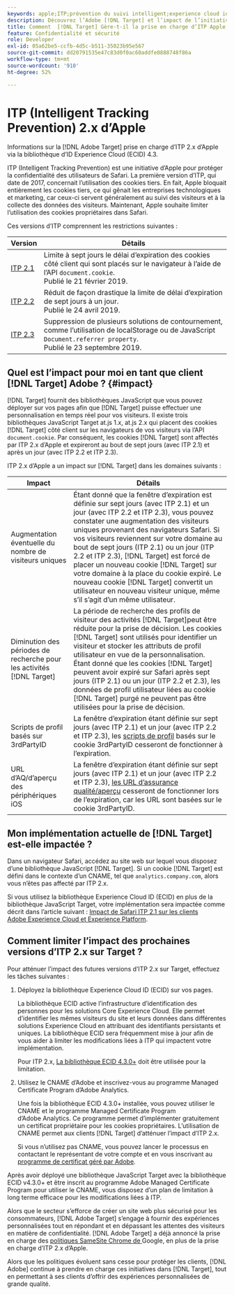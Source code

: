 ```yaml
---
keywords: apple;ITP;prévention du suivi intelligent;experience cloud id;ecid
description: Découvrez l’Adobe [!DNL Target] et l’impact de l’initiative ITP (Intelligent Tracking Prevention) d’Apple qui vise à protéger la confidentialité des utilisateurs Safari.
title: Comment  [!DNL Target] Gère-t-il la prise en charge d’ITP Apple ?
feature: Confidentialité et sécurité
role: Developer
exl-id: 05a62be5-ccfb-4d5c-b511-35023b95e567
source-git-commit: dd20791535e47c83d0f0ac60addfe0888748f86a
workflow-type: tm+mt
source-wordcount: '910'
ht-degree: 52%

---
```


# ITP (Intelligent Tracking Prevention) 2.x d’Apple

Informations sur la [!DNL Adobe Target] prise en charge d’ITP 2.x d’Apple via la bibliothèque d’ID Experience Cloud (ECID) 4.3.

ITP (Intelligent Tracking Prevention) est une initiative d’Apple pour protéger la confidentialité des utilisateurs de Safari. La première version d’ITP, qui date de 2017, concernait l’utilisation des cookies tiers. En fait, Apple bloquait entièrement les cookies tiers, ce qui gênait les entreprises technologiques et marketing, car ceux-ci servent généralement au suivi des visiteurs et à la collecte des données des visiteurs. Maintenant, Apple souhaite limiter l’utilisation des cookies propriétaires dans Safari.

Ces versions d’ITP comprennent les restrictions suivantes :

| Version | Détails |
| --- | --- |
| [ITP 2.1](https://webkit.org/blog/8613/intelligent-tracking-prevention-2-1/) | Limite à sept jours le délai d’expiration des cookies côté client qui sont placés sur le navigateur à l’aide de l’API `document.cookie`.<br>Publié le 21 février 2019. |
| [ITP 2.2](https://webkit.org/blog/8828/intelligent-tracking-prevention-2-2/) | Réduit de façon drastique la limite de délai d’expiration de sept jours à un jour.<br>Publié le 24 avril 2019. |
| [ITP 2.3](https://webkit.org/blog/9521/intelligent-tracking-prevention-2-3/) | Suppression de plusieurs solutions de contournement, comme l’utilisation de localStorage ou de JavaScript `Document.referrer property`.<br>Publié le 23 septembre 2019. |

## Quel est l’impact pour moi en tant que client [!DNL Target] Adobe ? {#impact}

[!DNL Target] fournit des bibliothèques JavaScript que vous pouvez déployer sur vos pages afin que [!DNL Target] puisse effectuer une personnalisation en temps réel pour vos visiteurs. Il existe trois bibliothèques JavaScript Target at.js 1.x, at.js 2.x qui placent des cookies [!DNL Target] côté client sur les navigateurs de vos visiteurs via l’API `document.cookie`. Par conséquent, les cookies [!DNL Target] sont affectés par ITP 2.x d’Apple et expireront au bout de sept jours (avec ITP 2.1) et après un jour (avec ITP 2.2 et ITP 2.3).

ITP 2.x d’Apple a un impact sur [!DNL Target] dans les domaines suivants :

| Impact | Détails |
| --- | --- |
| Augmentation éventuelle du nombre de visiteurs uniques | Étant donné que la fenêtre d’expiration est définie sur sept jours (avec ITP 2.1) et un jour (avec ITP 2.2 et ITP 2.3), vous pouvez constater une augmentation des visiteurs uniques provenant des navigateurs Safari. Si vos visiteurs reviennent sur votre domaine au bout de sept jours (ITP 2.1) ou un jour (ITP 2.2 et ITP 2.3), [!DNL Target] est forcé de placer un nouveau cookie [!DNL Target] sur votre domaine à la place du cookie expiré. Le nouveau cookie [!DNL Target] convertit un utilisateur en nouveau visiteur unique, même s’il s’agit d’un même utilisateur. |
| Diminution des périodes de recherche pour les activités [!DNL Target] | La période de recherche des profils de visiteur des activités [!DNL Target]peut être réduite pour la prise de décision. Les cookies [!DNL Target] sont utilisés pour identifier un visiteur et stocker les attributs de profil utilisateur en vue de la personnalisation. Étant donné que les cookies [!DNL Target] peuvent avoir expiré sur Safari après sept jours (ITP 2.1) ou un jour (ITP 2.2 et 2.3), les données de profil utilisateur liées au cookie [!DNL Target] purgé ne peuvent pas être utilisées pour la prise de décision. |
| Scripts de profil basés sur 3rdPartyID | La fenêtre d’expiration étant définie sur sept jours (avec ITP 2.1) et un jour (avec ITP 2.2 et ITP 2.3), les [scripts de profil](/help/c-target/c-visitor-profile/profile-parameters.md) basés sur le cookie 3rdPartyID cesseront de fonctionner à l’expiration. |
| URL d’AQ/d’aperçu des périphériques iOS | La fenêtre d’expiration étant définie sur sept jours (avec ITP 2.1) et un jour (avec ITP 2.2 et ITP 2.3), [les URL d’assurance qualité/aperçu](/help/c-activities/c-activity-qa/activity-qa.md) cesseront de fonctionner lors de l’expiration, car les URL sont basées sur le cookie 3rdPartyID. |

## Mon implémentation actuelle de [!DNL Target] est-elle impactée ?

Dans un navigateur Safari, accédez au site web sur lequel vous disposez d’une bibliothèque JavaScript [!DNL Target]. Si un cookie [!DNL Target] est défini dans le contexte d’un CNAME, tel que `analytics.company.com`, alors vous n’êtes pas affecté par ITP 2.x.

Si vous utilisez la bibliothèque Experience Cloud ID (ECID) en plus de la bibliothèque JavaScript Target, votre implémentation sera impactée comme décrit dans l’article suivant : [Impact de Safari ITP 2.1 sur les clients Adobe Experience Cloud et Experience Platform](https://medium.com/adobetech/safari-itp-2-1-impact-on-adobe-experience-cloud-customers-9439cecb55ac).

## Comment limiter l’impact des prochaines versions d’ITP 2.x sur Target ?

Pour atténuer l’impact des futures versions d’ITP 2.x sur Target, effectuez les tâches suivantes :

1. Déployez la bibliothèque Experience Cloud ID (ECID) sur vos pages.

   La bibliothèque ECID active l’infrastructure d’identification des personnes pour les solutions Core Experience Cloud. Elle permet d’identifier les mêmes visiteurs du site et leurs données dans différentes solutions Experience Cloud en attribuant des identifiants persistants et uniques. La bibliothèque ECID sera fréquemment mise à jour afin de vous aider à limiter les modifications liées à ITP qui impactent votre implémentation.

   Pour ITP 2.x, [La bibliothèque ECID 4.3.0+](https://experienceleague.adobe.com/docs/id-service/using/release-notes/release-notes.html?lang=fr) doit être utilisée pour la limitation.

1. Utilisez le CNAME d’Adobe et inscrivez-vous au programme Managed Certificate Program d’Adobe Analytics.

   Une fois la bibliothèque ECID 4.3.0+ installée, vous pouvez utiliser le CNAME et le programme Managed Certificate Program d’Adobe Analytics. Ce programme permet d’implémenter gratuitement un certificat propriétaire pour les cookies propriétaires. L’utilisation de CNAME permet aux clients [!DNL Target] d’atténuer l’impact d’ITP 2.x.

   Si vous n’utilisez pas CNAME, vous pouvez lancer le processus en contactant le représentant de votre compte et en vous inscrivant au [programme de certificat géré par Adobe](https://experienceleague.adobe.com/docs/core-services/interface/ec-cookies/cookies-first-party.html#adobe-managed-certificate-program).

Après avoir déployé une bibliothèque JavaScript Target avec la bibliothèque ECID v4.3.0+ et être inscrit au programme Adobe Managed Certificate Program pour utiliser le CNAME, vous disposez d’un plan de limitation à long terme efficace pour les modifications liées à ITP.

Alors que le secteur s’efforce de créer un site web plus sécurisé pour les consommateurs, [!DNL Adobe Target] s’engage à fournir des expériences personnalisées tout en répondant et en dépassant les attentes des visiteurs en matière de confidentialité. [!DNL Adobe Target] a déjà annoncé la prise en charge des  [politiques SameSite Chrome de ](/help/c-implementing-target/c-considerations-before-you-implement-target/c-privacy/google-chrome-samesite-cookie-policies.md) Google, en plus de la prise en charge d’ITP 2.x d’Apple.

Alors que les politiques évoluent sans cesse pour protéger les clients, [!DNL Adobe] continue à prendre en charge ces initiatives dans [!DNL Target], tout en permettant à ses clients d’offrir des expériences personnalisées de grande qualité.
